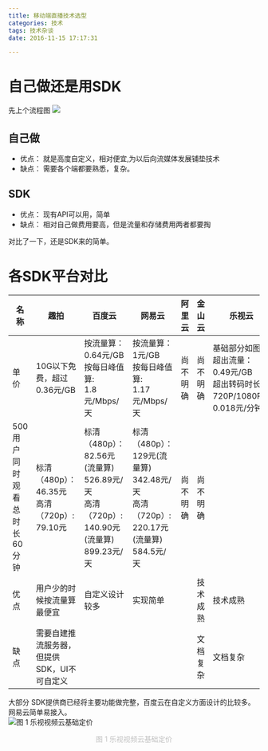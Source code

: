```yaml
---
title: 移动端直播技术选型
categories: 技术
tags: 技术杂谈
date: 2016-11-15 17:17:31

---
```


# 自己做还是用SDK
先上个流程图
![](http://7xvz3k.com1.z0.glb.clouddn.com/blog_%E7%9B%B4%E6%92%AD%E6%B5%81%E7%A8%8B.png)

## 自己做
- 优点：
就是高度自定义，相对便宜,为以后向流媒体发展铺垫技术
- 缺点：
需要各个端都要熟悉，复杂。

## SDK

- 优点：
现有API可以用，简单
- 缺点：
相对自己做费用要高，但是流量和存储费用两者都要掏

<!--more-->

对比了一下，还是SDK来的简单。


# 各SDK平台对比

名称 | 趣拍 | 百度云 | 网易云 | 阿里云 | 金山云 | 乐视云
----|------|-------|-------|-------|-------|------
单价 | 10G以下免费，超过0.36元/GB | 按流量算：<br>0.64元/GB <br>按每日峰值算:<br>1.8元/Mbps/天 | 按流量算：<br>1元/GB <br>按每日峰值算:<br>1.17元/Mbps/天 | 尚不明确 | 尚不明确 | 基础部分如图1<br>超出流量：0.49元/GB<br>超出转码时长720P/1080P：0.018元/分钟<br>
500用户同时观看总时长60分钟 | 标清（480p）：<br> 46.35元 <br>高清（720p）: <br>79.10元 | 标清（480p）：<br> 82.56元(流量算) <br> 526.89元/天 <br>高清（720p）:<br>140.90元(流量算)<br>899.23元/天 | 标清（480p）：<br>129元(流量算) <br>342.48元/天 <br>高清（720p）: <br>220.17元(流量算) <br>584.5元/天 | 尚不明确 | 尚不明确 | 
优点 | 用户少的时候按流量算最便宜 | 自定义设计较多 | 实现简单 | | 技术成熟 | 技术成熟 
缺点 | 需要自建推流服务器，但提供SDK，UI不可自定义 | | | | 文档复杂 | 文档复杂

大部分 SDK提供商已经将主要功能做完整，百度云在自定义方面设计的比较多。网易云简单易接入。
<br>
![图 1 乐视视频云基础定价](http://7xvz3k.com1.z0.glb.clouddn.com/blog_%E7%9B%B4%E6%92%AD_%E4%B9%90%E8%A7%86%E5%9F%BA%E7%A1%80%E4%BB%B7%E6%A0%BC.png)

<center><font color ="Silver"> 图 1 乐视视频云基础定价</font></center>
